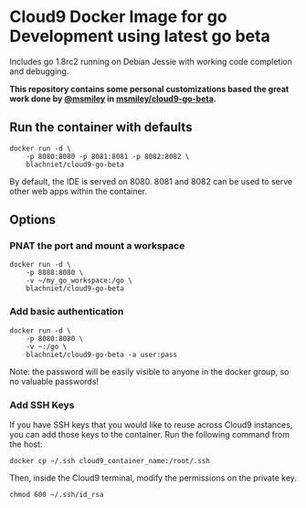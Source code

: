 # Cloud9 Docker Image for go Development using latest go beta

Includes go 1.8rc2 running on Debian Jessie with working code completion and debugging.

**This repository contains some personal customizations based the great work done by [@msmiley](https://github.com/msmiley) in [msmiley/cloud9-go-beta](https://github.com/msmiley/cloud9-go-beta).**

## Run the container with defaults

```
docker run -d \
    -p 8080:8080 -p 8081:8081 -p 8082:8082 \
    blachniet/cloud9-go-beta
```

By default, the IDE is served on 8080. 8081 and 8082 can be used to serve other web apps within the container.

## Options

### PNAT the port and mount a workspace

```
docker run -d \
    -p 8888:8080 \
    -v ~/my_go_workspace:/go \
    blachniet/cloud9-go-beta
```


### Add basic authentication

```
docker run -d \
    -p 8080:8080 \
    -v ~:/go \
    blachniet/cloud9-go-beta -a user:pass
```

Note: the password will be easily visible to anyone in the docker group, so no valuable passwords!

### Add SSH Keys

If you have SSH keys that you would like to reuse across Cloud9 instances, you can add those keys to the container. Run the following command from the host:

```
docker cp ~/.ssh cloud9_container_name:/root/.ssh
```

Then, inside the Cloud9 terminal, modify the permissions on the private key.

```
chmod 600 ~/.ssh/id_rsa
```
